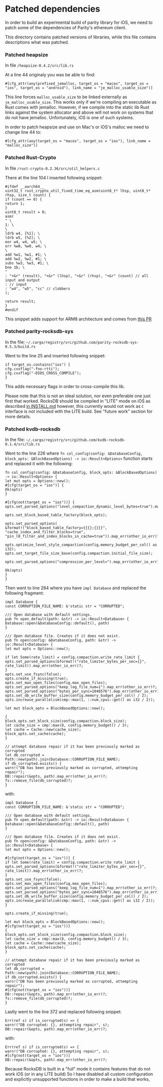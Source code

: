 Patched dependencies
================

In order to build an experimental build of parity library for iOS, we need to patch some of the dependencies of Parity's ethereum client.

This directory contains patched versions of libraries, while this file contains descriptions what was patched. 


### Patched heapsize

In file `/heapsize-0.4.2/src/lib.rs`

At a line 44 originaly you was be able to find:

```
#[cfg_attr(any(prefixed_jemalloc, target_os = "macos", target_os = "ios", target_os = "android"), link_name = "je_malloc_usable_size")]
```

This line forces `malloc_usable_size` to be linked externally as `je_malloc_usable_size`. This works only if we're compiling an executable as Rust comes with jemalloc.
However, if we compile into the static lib Rust links against the system allocator and above will not work on systems that do not have jemalloc.
Unfortunately, iOS is one of such systems.

In order to patch heapsize and use on Mac's or iOS's malloc we need to change line 44 to:

```
#[cfg_attr(any(target_os = "macos", target_os = "ios"), link_name = "malloc_size")]
```  

### Patched Rust-Crypto
In file `/rust-crypto-0.2.36/src/util_helpers.c`  

There at the line 104 I inserted following snippet:

```
#ifdef __aarch64__
uint32_t rust_crypto_util_fixed_time_eq_asm(uint8_t* lhsp, uint8_t* rhsp, size_t count) {
if (count == 0) {
return 1;
}
uint8_t result = 0;
asm(
" \
1: \
\
ldrb w4, [%1]; \
ldrb w5, [%2]; \
eor w4, w4, w5; \
orr %w0, %w0, w4; \
\
add %w1, %w1, #1; \
add %w2, %w2, #1; \
subs %w3, %w3, #1; \
bne 1b; \
"
: "+&r" (result), "+&r" (lhsp), "+&r" (rhsp), "+&r" (count) // all input and output
: // input
: "w4", "w5", "cc" // clobbers
);

return result;
}
#endif
```

This snippet adds support for ARM8 architecture and comes from [this PR](https://github.com/DaGenix/rust-crypto/pull/384)

### Patched parity-rocksdb-sys
In the file: `~/.cargo/registry/src/github.com/parity-rocksdb-sys-0.5.3/build.rs`

Went to the line 25 and inserted following snippet:

```
if target_os.contains("ios") {
cfg.cxxflag("-fno-rtti");
cfg.cxxflag("-DIOS_CROSS_COMPILE");
}
```

This adds necessary flags in order to cross-compile this lib.

Please note that this is not an ideal solution, nor even preferable one just first that worked. RocksDB should be compiled in "LITE" mode on iOS
as described [in INSTALL.md](https://github.com/facebook/rocksdb/blob/master/INSTALL.md) however, this currently would not work
as `C` interface is not included with the LITE build. See "future work" section for more details.

### Patched kvdb-rocksdb
In the file: `~/.cargo/registry/src/github.com/kvdb-rocksdb-0.1.4/src/lib.rs`

Went to the line 226 where `fn col_config(config: &DatabaseConfig, block_opts: &BlockBasedOptions) -> io::Result<Options>`
function starts and replaced it with the following: 
```
fn col_config(config: &DatabaseConfig, block_opts: &BlockBasedOptions) -> io::Result<Options> {
let mut opts = Options::new();
#[cfg(target_os = "ios")] {
Ok(opts)
}

#[cfg(not(target_os = "ios"))] {
opts.set_parsed_options("level_compaction_dynamic_level_bytes=true").map_err(other_io_err)?;

opts.set_block_based_table_factory(block_opts);

opts.set_parsed_options(
&format!("block_based_table_factory={{{};{}}}",
"cache_index_and_filter_blocks=true",
"pin_l0_filter_and_index_blocks_in_cache=true")).map_err(other_io_err)?;

opts.optimize_level_style_compaction(config.memory_budget_per_col() as i32);
opts.set_target_file_size_base(config.compaction.initial_file_size);

opts.set_parsed_options("compression_per_level=").map_err(other_io_err)?;

Ok(opts)
}
}
```

Then went to line 284 where you  have `impl Database` and replaced the following fragment:
```
impl Database {
const CORRUPTION_FILE_NAME: &'static str = "CORRUPTED";

/// Open database with default settings.
pub fn open_default(path: &str) -> io::Result<Database> {
Database::open(&DatabaseConfig::default(), path)
}

/// Open database file. Creates if it does not exist.
pub fn open(config: &DatabaseConfig, path: &str) -> io::Result<Database> {
let mut opts = Options::new();

if let Some(rate_limit) = config.compaction.write_rate_limit {
opts.set_parsed_options(&format!("rate_limiter_bytes_per_sec={}", rate_limit)).map_err(other_io_err)?;
}
opts.set_use_fsync(false);
opts.create_if_missing(true);
opts.set_max_open_files(config.max_open_files);
opts.set_parsed_options("keep_log_file_num=1").map_err(other_io_err)?;
opts.set_parsed_options("bytes_per_sync=1048576").map_err(other_io_err)?;
opts.set_db_write_buffer_size(config.memory_budget_per_col() / 2);
opts.increase_parallelism(cmp::max(1, ::num_cpus::get() as i32 / 2));

let mut block_opts = BlockBasedOptions::new();

{
block_opts.set_block_size(config.compaction.block_size);
let cache_size = cmp::max(8, config.memory_budget() / 3);
let cache = Cache::new(cache_size);
block_opts.set_cache(cache);
}

// attempt database repair if it has been previously marked as corrupted
let db_corrupted = Path::new(path).join(Database::CORRUPTION_FILE_NAME);
if db_corrupted.exists() {
warn!("DB has been previously marked as corrupted, attempting repair");
DB::repair(&opts, path).map_err(other_io_err)?;
fs::remove_file(db_corrupted)?;
}
```

with:

```
impl Database {
const CORRUPTION_FILE_NAME: &'static str = "CORRUPTED";

/// Open database with default settings.
pub fn open_default(path: &str) -> io::Result<Database> {
Database::open(&DatabaseConfig::default(), path)
}

/// Open database file. Creates if it does not exist.
pub fn open(config: &DatabaseConfig, path: &str) -> io::Result<Database> {
let mut opts = Options::new();

#[cfg(not(target_os = "ios"))] {
if let Some(rate_limit) = config.compaction.write_rate_limit {
opts.set_parsed_options(&format!("rate_limiter_bytes_per_sec={}", rate_limit)).map_err(other_io_err)?;
}
opts.set_use_fsync(false);
opts.set_max_open_files(config.max_open_files);
opts.set_parsed_options("keep_log_file_num=1").map_err(other_io_err)?;
opts.set_parsed_options("bytes_per_sync=1048576").map_err(other_io_err)?;
opts.set_db_write_buffer_size(config.memory_budget_per_col() / 2);
opts.increase_parallelism(cmp::max(1, ::num_cpus::get() as i32 / 2));
}

opts.create_if_missing(true);

let mut block_opts = BlockBasedOptions::new();
#[cfg(not(target_os = "ios"))]
{
block_opts.set_block_size(config.compaction.block_size);
let cache_size = cmp::max(8, config.memory_budget() / 3);
let cache = Cache::new(cache_size);
block_opts.set_cache(cache);
}

// attempt database repair if it has been previously marked as corrupted
let db_corrupted = Path::new(path).join(Database::CORRUPTION_FILE_NAME);
if db_corrupted.exists() {
warn!("DB has been previously marked as corrupted, attempting repair");
#[cfg(not(target_os = "ios"))]
DB::repair(&opts, path).map_err(other_io_err)?;
fs::remove_file(db_corrupted)?;
}
```

Lastly went to the line 372 and replaced following snippet:
```
Err(ref s) if is_corrupted(s) => {
warn!("DB corrupted: {}, attempting repair", s);
DB::repair(&opts, path).map_err(other_io_err)?;
``` 

with:
```
Err(ref s) if is_corrupted(s) => {
warn!("DB corrupted: {}, attempting repair", s);
#[cfg(not(target_os = "ios"))]
DB::repair(&opts, path).map_err(other_io_err)?;
``` 

Because RocksDB is built in a "full" mode it contains features that do not work iOS (or in any LITE build)
So I have disabled all custom configuration and explicitly unsupported functions in order to make a build that works,


